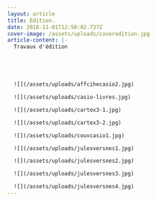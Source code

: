 ```yaml
---
layout: article
title: Edition.
date: 2018-11-01T12:58:02.737Z
cover-image: /assets/uploads/coveredition.jpg
article-content: |-
  Travaux d'édition 





  ![](/assets/uploads/affcihecasio2.jpg)

  ![](/assets/uploads/casio-livres.jpg)

  ![](/assets/uploads/cartex3-1.jpg)

  ![](/assets/uploads/cartex3-2.jpg)

  ![](/assets/uploads/couvcasio1.jpg)

  ![](/assets/uploads/julesversnes1.jpg)

  ![](/assets/uploads/julesversnes2.jpg)

  ![](/assets/uploads/julesversnes3.jpg)

  ![](/assets/uploads/julesversnes4.jpg)
---
```


